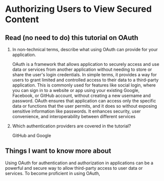 # Authorizing Users to View Secured Content

## Read (no need to do) this tutorial on OAuth
    
   1. In non-technical terms, describe what using OAuth can provide for your application.

      OAuth is a framework that allows application to securely access and use data or services from another 
      application without needing to store or share the user's login credentials. In simple terms, it provides a way 
      for users to grant limited and controlled access to their data to a third-party application. This is commonly 
      used for features like social login, where you can sign in to a website or app using your existing Google, 
      Facebook, or GitHub account, without creating a new username and password. 
      OAuth ensures that application can access only the specific data or functions that the user permits, and it does
      so without exposing sensitive information like passwords. It enhances security, user convenience, and 
      interoperability between different services

   2. Which authentication providers are covered in the tutorial?

      GitHub and Google

## Things I want to know more about
   Using OAuth for authentication and authorization in applications can be a powerful and secure way to allow 
   third-party access to user data or services. To become proficient in using OAuth, 

